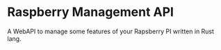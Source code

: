 # Raspberry Management API

A WebAPI to manage some features of your Rapsberry PI written in Rust lang.
